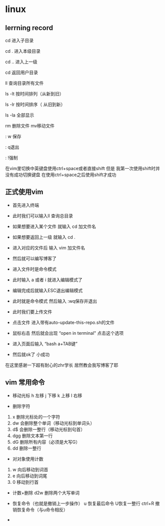 # linux

## lerrning record

cd 进入子目录 

cd .  进入本级目录 

cd .. 进入上一级 

cd  返回用户目录 

ll 查询目录所有文件 

ls -lt 按时间排列（从新到旧） 

ls -lr 按时间排序（ 从旧到新） 

ls -la 全部显示 

rm 删除文件 mv移动文件 

: w 保存 

: q退出 

: !强制 

 在vim里切换中英键盘使用ctrl+space或者直接shift 但是 我第一次使用shift时并没有成功切换键盘  在使用ctrl+space之后使用shift才成功 



## 正式使用vim

- 首先进入终端

- 此时我们可以输入ll 查询总目录

- 如果想要进入某个文件 就输入 cd 加文件名

- 如果想要返回上一级 就输入 cd .

- 进入对应的文件后 输入 vim 加文件名

- 然后就可以编写博客了

-  进入文件时是命令模式

- 此时输入 a 或者 i 就进入编辑模式了

- 编辑完成后就输入ESC退出编辑模式

- 此时就是命令模式 然后输入 :wq保存并退出

- 此时我们要上传文件

- 点击文件 进入带有auto-update-this-repo.sh的文件

- 鼠标右击 然后就会出现 “open in terminal"  点击这个选项

- 进入页面后输入 “bash a+TAB键”

- 然后就ok了 小成功

在这里感谢一下超有耐心的zhr学长 居然教会我写博客了耶

## vim 常用命令
 - 移动光标
 h 左移 j 下移 k 上移 l 右移
  
 - 删除字符
 1. x 删除光标处的一个字符 
 2. dw 会删除整个单词（移动光标到单词头）
 3. d$ 会删除一整行（移动光标到句首）
 4. dgg 删除文本第一行
 5. dG 删除所有内容（必须是大写G）
 6. dd 删除一整行

 - 对对象使用计数
 1. w 向后移动到词首
 2. e 向后移动到词尾
 3. 0 移动到行首
 
 - 计数+删除
  d2w 删除两个大写单词

  - 恢复命令（也就是撤销上一步操作）
  u 恢复最后命令  U恢复一整行
  ctrl+R 撤销恢复命令（与u命令相反）

 
 - 
